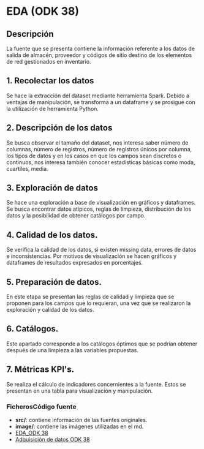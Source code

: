
# EDA (ODK 38)

## Descripción

La fuente que se presenta contiene la información referente a los datos de salida de almacén, proveedor y códigos de sitio destino de los elementos de red gestionados en inventario.

## 1. Recolectar los datos
Se hace la extracción del dataset mediante herramienta Spark. Debido a ventajas de manipulación, se transforma a un dataframe y se prosigue con la utilización de herramienta Python.

## 2. Descripción de los datos
Se busca observar el tamaño del dataset, nos interesa saber número de columnas, número de registros, número de registros únicos por columna, los tipos de datos y en los casos en que los campos sean discretos o continuos, nos interesa también conocer estadísticas básicas como moda, cuartiles, media.

## 3. Exploración de datos
Se hace una exploración a base de visualización en gráficos y dataframes. Se busca encontrar datos atípicos, reglas de limpieza, distribución de los datos y la posibilidad de obtener catálogos por campo.

## 4. Calidad de los datos.
Se verifica la calidad de los datos, si existen missing data, errores de datos e inconsistencias. Por motivos de visualización se hacen gráficos y dataframes de resultados expresados en porcentajes.

## 5. Preparación de datos.
En este etapa se presentan las reglas de calidad y limpieza que se proponen para los campos que lo requieran, una vez que se realizaron la exploración y  calidad de los datos.

## 6. Catálogos.

Este apartado corresponde a los catálogos óptimos que se podrían obtener después de una limpieza a las variables propuestas.

## 7. Métricas KPI's.

Se realiza el cálculo de indicadores concernientes a la fuente. Estos se presentan en una tabla para visualización y manipulación.

### FicherosCódigo fuente
* **src/**: contiene información de las fuentes originales.
* **image/**: contiene las imágenes utilizadas en el md.
* [EDA_ODK 38](ODK_38.md)
* [Adquisición de datos ODK 38](Adquisicion_Datos_ODK_38.md)
